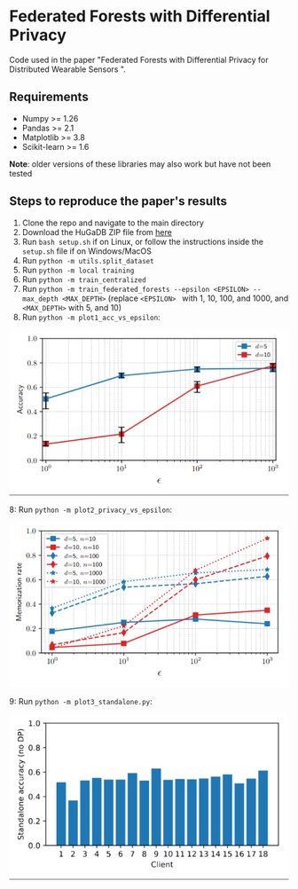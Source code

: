 # Federated Forests with Differential Privacy

Code used in the paper "Federated Forests with Differential Privacy for Distributed Wearable Sensors ".

## Requirements 
- Numpy >= 1.26
- Pandas >= 2.1
- Matplotlib >= 3.8
- Scikit-learn >= 1.6

<b>Note</b>: older versions of these libraries may also work but have not been tested

## Steps to reproduce the paper's results

1. Clone the repo and navigate to the main directory
2. Download the HuGaDB ZIP file from [here](https://github.com/romanchereshnev/HuGaDB/blob/master/HumanGaitDataBase.zip)
3. Run `bash setup.sh` if on Linux, or follow the instructions inside the `setup.sh` file if on Windows/MacOS
4. Run `python -m utils.split_dataset`
5. Run `python -m local training`
6. Run `python -m train_centralized`
7. Run `python -m train_federated_forests --epsilon <EPSILON> --max_depth <MAX_DEPTH>` (replace `<EPSILON> ` with 1, 10, 100, and 1000, and `<MAX_DEPTH>` with 5, and 10)
8. Run `python -m plot1_acc_vs_epsilon`:

![image](fig/acc_vs_epsilon.png)

8: Run `python -m plot2_privacy_vs_epsilon`:

![image](fig/privacy_vs_epsilon.png)

9: Run `python -m plot3_standalone.py`:

![image](fig/acc_standalone.png)